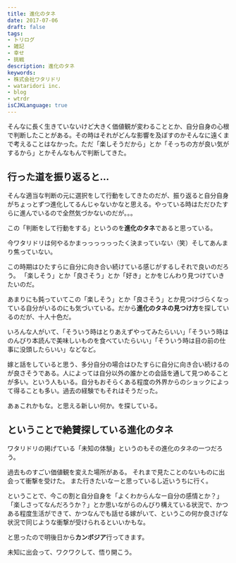 ```yaml
---
title: 進化のタネ
date: 2017-07-06
draft: false
tags:
- トリログ
- 雑記
- 幸せ
- 挑戦
description: 進化のタネ
keywords:
- 株式会社ワタリドリ
- wataridori inc.
- blog
- wtrdr
isCJKLanguage: true
---
```

そんなに長く生きていないけど大きく価値観が変わることとか、自分自身の心根で判断したことがある。その時はそれがどんな影響を及ぼすのかそんなに遠くまで考えることはなかった。ただ「楽しそうだから」とか「そっちの方が良い気がするから」とかそんなもんで判断してきた。

## 行った道を振り返ると…
そんな適当な判断の元に選択をして行動をしてきたのだが、振り返ると自分自身がちょっとずつ進化してるんじゃないかなと思える。やっている時はただひたすらに進んでいるので全然気づかないのだが。。。

この「判断をして行動をする」というのを**進化のタネ**であると思っている。

今ワタリドリは何やるかまっっっっっったく決まっていない（笑）そしてあんまり焦っていない。

この時期はひたすらに自分に向き合い続けている感じがするしそれで良いのだろう。
「楽しそう」とか「良さそう」とか「好き」とかをじんわり見つけていきたいのだ。

あまりにも鈍っていてこの「楽しそう」とか「良さそう」とか見つけづらくなっている自分がいるのにも気づいている。だから**進化のタネの見つけ方**を探しているのだが、十人十色だ。

いろんな人がいて、「そういう時はとりあえずやってみたらいい」「そういう時はのんびり本読んで美味しいものを食べていたらいい」「そういう時は目の前の仕事に没頭したらいい」などなど。

嫁と話をしていると思う、多分自分の場合はひたすらに自分に向き合い続けるのが良さそうである。人によっては自分以外の誰かとの会話を通して見つめることが多い。という人もいる。自分もおそらくある程度の外界からのショックによって得ることも多い。過去の経験でもそれはそうだった。

あぁこれかもな。と思える新しい何か。を探している。

## ということで絶賛探している進化のタネ
ワタリドリの掲げている「未知の体験」というのもその進化のタネの一つだろう。

過去ものすごい価値観を変えた場所がある。
それまで見たことのないものに出会って衝撃を受けた。
また行きたいなーと思っているし近いうちに行く。

ということで、今この割と自分自身を「よくわからんなー自分の感情とか？」「楽しさってなんだろうか？」とか思いながらのんびり構えている状況で、かつある程度生活ができて、かつなんでも話せる嫁がいて、というこの何か良さげな状況で同じような衝撃が受けられるといいかもな。

と思ったので明後日から**カンボジア**行ってきます。

未知に出会って、ワクワクして、悟り開こう。
